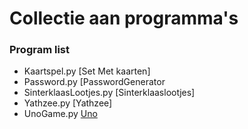 # Collectie aan programma's

### Program list
- Kaartspel.py [Set Met kaarten]
- Password.py [PasswordGenerator
- SinterklaasLootjes.py [Sinterklaaslootjes]
- Yathzee.py [Yathzee]
- UnoGame.py [Uno](https://github.com/CodeAura/CollectionsTwo/blob/main/UnoGame.py)

